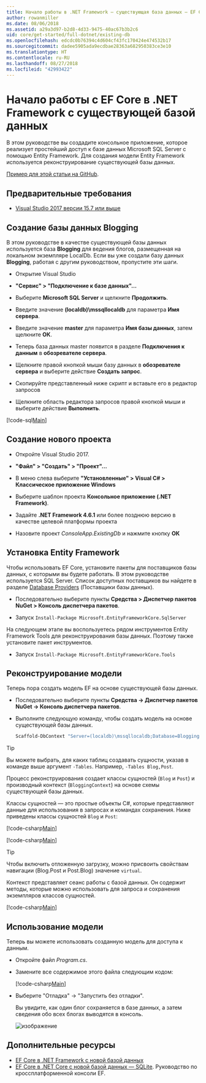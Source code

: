 ```yaml
---
title: Начало работы в .NET Framework — существующая база данных — EF Core
author: rowanmiller
ms.date: 08/06/2018
ms.assetid: a29a3d97-b2d8-4d33-9475-40ac67b3b2c6
uid: core/get-started/full-dotnet/existing-db
ms.openlocfilehash: edcdc0b76394c4d604cf43fc170424e474532b17
ms.sourcegitcommit: dadee5905ada9ecdbae28363a682950383ce3e10
ms.translationtype: HT
ms.contentlocale: ru-RU
ms.lasthandoff: 08/27/2018
ms.locfileid: "42993422"
---
```

# <a name="getting-started-with-ef-core-on-net-framework-with-an-existing-database"></a>Начало работы с EF Core в .NET Framework с существующей базой данных

В этом руководстве вы создадите консольное приложение, которое реализует простейший доступ к базе данных Microsoft SQL Server с помощью Entity Framework. Для создания модели Entity Framework используется реконструирование существующей базы данных.

[Пример для этой статьи на GitHub](https://github.com/aspnet/EntityFramework.Docs/tree/master/samples/core/GetStarted/FullNet/ConsoleApp.ExistingDb).

## <a name="prerequisites"></a>Предварительные требования

* [Visual Studio 2017 версии 15.7 или выше](https://www.visualstudio.com/downloads/)

## <a name="create-blogging-database"></a>Создание базы данных Blogging

В этом руководстве в качестве существующей базы данных используется база **Blogging** для ведения блогов, размещенная на локальном экземпляре LocalDb. Если вы уже создали базу данных **Blogging**, работая с другим руководством, пропустите эти шаги.

* Открытие Visual Studio

* **"Сервис" > "Подключение к базе данных"…**

* Выберите **Microsoft SQL Server** и щелкните **Продолжить**.

* Введите значение **(localdb)\mssqllocaldb** для параметра **Имя сервера**.

* Введите значение **master** для параметра **Имя базы данных**, затем щелкните **ОК**.

* Теперь база данных master появится в разделе **Подключения к данным** в **обозревателе сервера**.

* Щелкните правой кнопкой мыши базу данных в **обозревателе сервера** и выберите действие **Создать запрос**.

* Скопируйте представленный ниже скрипт и вставьте его в редактор запросов

* Щелкните область редактора запросов правой кнопкой мыши и выберите действие **Выполнить**.

[!code-sql[Main](../_shared/create-blogging-database-script.sql)]

## <a name="create-a-new-project"></a>Создание нового проекта

* Откройте Visual Studio 2017.

* **"Файл" > "Создать" > "Проект"…**

* В меню слева выберите **"Установленные" > Visual C# > Классическое приложение Windows**

* Выберите шаблон проекта **Консольное приложение (.NET Framework)**.

* Задайте **.NET Framework 4.6.1** или более позднюю версию в качестве целевой платформы проекта

* Назовите проект *ConsoleApp.ExistingDb* и нажмите кнопку **ОК**

## <a name="install-entity-framework"></a>Установка Entity Framework

Чтобы использовать EF Core, установите пакеты для поставщиков базы данных, с которыми вы будете работать. В этом руководстве используется SQL Server. Список доступных поставщиков вы найдете в разделе [Database Providers](../../providers/index.md) (Поставщики базы данных).

* Последовательно выберите пункты **Средства > Диспетчер пакетов NuGet > Консоль диспетчера пакетов**.

* Запуск `Install-Package Microsoft.EntityFrameworkCore.SqlServer`

На следующем этапе вы воспользуетесь рядом инструментов Entity Framework Tools для реконструирования базы данных. Поэтому также установите пакет инструментов.

* Запуск `Install-Package Microsoft.EntityFrameworkCore.Tools`

## <a name="reverse-engineer-the-model"></a>Реконструирование модели

Теперь пора создать модель EF на основе существующей базы данных.

* Последовательно выберите пункты **Средства -> Диспетчер пакетов NuGet -> Консоль диспетчера пакетов**.

* Выполните следующую команду, чтобы создать модель на основе существующей базы данных.

  ``` powershell
  Scaffold-DbContext "Server=(localdb)\mssqllocaldb;Database=Blogging;Trusted_Connection=True;" Microsoft.EntityFrameworkCore.SqlServer
  ```

> [!TIP]  
> Вы можете выбрать, для каких таблиц создавать сущности, указав в команде выше аргумент `-Tables`. Например, `-Tables Blog,Post`.

Процесс реконструирования создает классы сущностей (`Blog` и `Post`) и производный контекст (`BloggingContext`) на основе схемы существующей базы данных.

Классы сущностей — это простые объекты C#, которые представляют данные для использования в запросах и командах сохранения. Ниже приведены классы сущностей `Blog` и `Post`:

 [!code-csharp[Main](../../../../samples/core/GetStarted/FullNet/ConsoleApp.ExistingDb/Blog.cs)]

[!code-csharp[Main](../../../../samples/core/GetStarted/FullNet/ConsoleApp.ExistingDb/Post.cs)]

> [!TIP]  
> Чтобы включить отложенную загрузку, можно присвоить свойствам навигации (Blog.Post и Post.Blog) значение `virtual`.

Контекст представляет сеанс работы с базой данных. Он содержит методы, которые можно использовать для запроса и сохранения экземпляров классов сущностей.

[!code-csharp[Main](../../../../samples/core/GetStarted/FullNet/ConsoleApp.ExistingDb/BloggingContext.cs)]

## <a name="use-the-model"></a>Использование модели

Теперь вы можете использовать созданную модель для доступа к данным.

* Откройте файл *Program.cs*.

* Замените все содержимое этого файла следующим кодом:

  [!code-csharp[Main](../../../../samples/core/GetStarted/FullNet/ConsoleApp.ExistingDb/Program.cs)] 

* Выберите "Отладка" -> "Запустить без отладки".

  Вы увидите, как один блог сохраняется в базе данных, а затем сведения обо всех блогах выводятся в консоль.

  ![изображение](_static/output-existing-db.png)

## <a name="additional-resources"></a>Дополнительные ресурсы

* [EF Core в .NET Framework с новой базой данных](xref:core/get-started/full-dotnet/new-db)
* [EF Core в .NET Core с новой базой данных — SQLite](xref:core/get-started/netcore/new-db-sqlite). Руководство по кроссплатформенной консоли EF.
